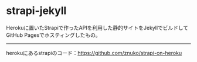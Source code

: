 # strapi-jekyll
Herokuに置いたStrapiで作ったAPIを利用した静的サイトをJekyllでビルドしてGitHub Pagesでホスティングしたもの。



---

herokuにあるstrapiのコード：https://github.com/znuko/strapi-on-heroku

